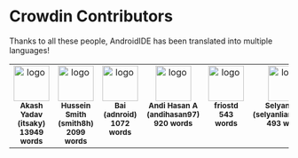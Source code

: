 # Crowdin Contributors

Thanks to all these people, AndroidIDE has been translated into multiple languages!

<!-- CROWDIN-CONTRIBUTORS-START -->
<table>
  <tr>
    <td style="text-align:center; vertical-align: top;">
      <a href="https://crowdin.com/profile/itsaky"><img alt="logo" style="width: 64px" src="https://crowdin-static.downloads.crowdin.com/avatar/15548591/medium/3c5f3139891eb92915fcf4c1e7ca120e.jpeg" /></a>
      <br />
      <sub><b>Akash Yadav (itsaky)</b></sub>
      <br />
      <sub><b>13949 words</b></sub>
    </td>
    <td style="text-align:center; vertical-align: top;">
      <a href="https://crowdin.com/profile/smith8h"><img alt="logo" style="width: 64px" src="https://crowdin-static.downloads.crowdin.com/avatar/15550455/medium/9c5a3d089c209487340abb35d74b5b7c.jpg" /></a>
      <br />
      <sub><b>Hussein Smith (smith8h)</b></sub>
      <br />
      <sub><b>2099 words</b></sub>
    </td>
    <td style="text-align:center; vertical-align: top;">
      <a href="https://crowdin.com/profile/adnroid"><img alt="logo" style="width: 64px" src="https://crowdin-static.downloads.crowdin.com/avatar/15503338/medium/c21cc0623c3ff71d53cb1f1a6e5d7757.png" /></a>
      <br />
      <sub><b>Bai (adnroid)</b></sub>
      <br />
      <sub><b>1072 words</b></sub>
    </td>
    <td style="text-align:center; vertical-align: top;">
      <a href="https://crowdin.com/profile/andihasan97"><img alt="logo" style="width: 64px" src="https://crowdin-static.downloads.crowdin.com/avatar/15550047/medium/dd13b7a47f084fab31e4a75c939eaf82.jpeg" /></a>
      <br />
      <sub><b>Andi Hasan A (andihasan97)</b></sub>
      <br />
      <sub><b>920 words</b></sub>
    </td>
    <td style="text-align:center; vertical-align: top;">
      <a href="https://crowdin.com/profile/friostd"><img alt="logo" style="width: 64px" src="https://crowdin-static.downloads.crowdin.com/avatar/15549279/medium/2d1718f34c949d5df55e346a0d6e5cb0.jpeg" /></a>
      <br />
      <sub><b>friostd</b></sub>
      <br />
      <sub><b>543 words</b></sub>
    </td>
    <td style="text-align:center; vertical-align: top;">
      <a href="https://crowdin.com/profile/selyanlian17516"><img alt="logo" style="width: 64px" src="https://crowdin-static.downloads.crowdin.com/avatar/15547677/medium/f9e760635fee6bdc359732233aea790d.jpeg" /></a>
      <br />
      <sub><b>Selyan Lian (selyanlian17516)</b></sub>
      <br />
      <sub><b>493 words</b></sub>
    </td>
    <td style="text-align:center; vertical-align: top;">
      <a href="https://crowdin.com/profile/TheDonMarv"><img alt="logo" style="width: 64px" src="https://crowdin-static.downloads.crowdin.com/avatar/15549947/medium/7e2d0178f0ff00eba107fac474caa6a2.png" /></a>
      <br />
      <sub><b>Marvin Stelter (TheDonMarv)</b></sub>
      <br />
      <sub><b>227 words</b></sub>
    </td>
  </tr>
</table>
<!-- CROWDIN-CONTRIBUTORS-END -->
